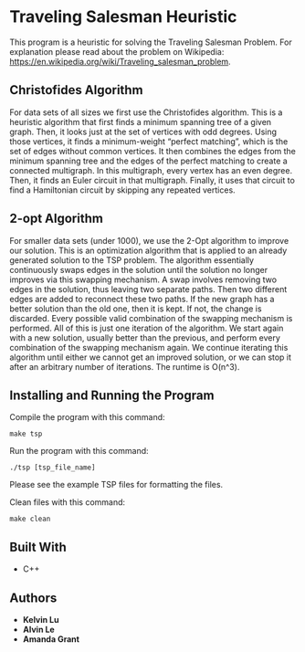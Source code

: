 # Traveling Salesman Heuristic

This program is a heuristic for solving the Traveling Salesman Problem. For explanation please read about the problem on Wikipedia: https://en.wikipedia.org/wiki/Traveling_salesman_problem.

## Christofides Algorithm

For data sets of all sizes we first use the Christofides algorithm.
This is a heuristic algorithm that first finds a minimum spanning tree of a given graph.
Then, it looks just at the set of vertices with odd degrees. Using those vertices, it finds a
minimum-weight “perfect matching”, which is the set of edges without common vertices.
It then combines the edges from the minimum spanning tree and the edges of the
perfect matching to create a connected multigraph. In this multigraph, every vertex has
an even degree. Then, it finds an Euler circuit in that multigraph. Finally, it uses that
circuit to find a Hamiltonian circuit by skipping any repeated vertices.

## 2-opt Algorithm

For smaller data sets (under 1000), we use the 2-Opt algorithm to improve our solution.
This is an optimization algorithm that is applied to an already generated solution to the
TSP problem. The algorithm essentially continuously swaps edges in the solution until
the solution no longer improves via this swapping mechanism.
A swap involves removing two edges in the solution, thus leaving two separate paths.
Then two different edges are added to reconnect these two paths. If the new graph has
a better solution than the old one, then it is kept. If not, the change is discarded. Every
possible valid combination of the swapping mechanism is performed.
All of this is just one iteration of the algorithm. We start again with a new solution,
usually better than the previous, and perform every combination of the swapping
mechanism again. We continue iterating this algorithm until either we cannot get an
improved solution, or we can stop it after an arbitrary number of iterations. The runtime
is O(n^3).

## Installing and Running the Program

Compile the program with this command:

```
make tsp
```

Run the program with this command:

```
./tsp [tsp_file_name]
```

Please see the example TSP files for formatting the files.

Clean files with this command:

```
make clean
```

## Built With

* C++

## Authors

* **Kelvin Lu**
* **Alvin Le**
* **Amanda Grant**
